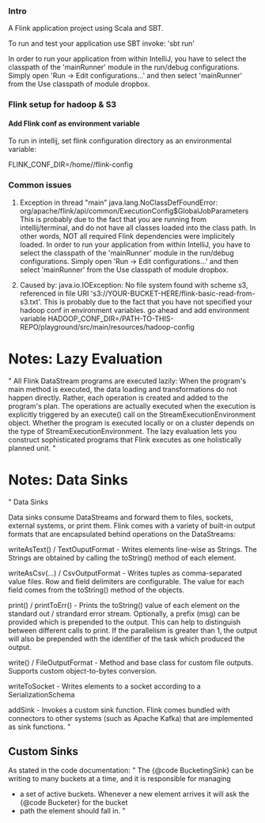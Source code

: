 ### Intro

A Flink application project using Scala and SBT.

To run and test your application use SBT invoke: 'sbt run'

In order to run your application from within IntelliJ, you have to select the classpath of the 'mainRunner' module in the run/debug configurations. Simply open 'Run -> Edit configurations...' and then select 'mainRunner' from the Use classpath of module dropbox.


### Flink setup for hadoop & S3 



#### Add Flink conf as environment variable

To run in intellij, set flink configuration directory as an environmental variable:

FLINK_CONF_DIR=/home/<user>/flink-config


### Common issues
 
1) Exception in thread "main" java.lang.NoClassDefFoundError: org/apache/flink/api/common/ExecutionConfig$GlobalJobParameters
This is probably due to the fact that you are running from intellij/terminal, and do not have all classes loaded into the class path. In other words, NOT all required Flink dependencies were implicitely loaded.
In order to run your application from within IntelliJ, you have to select the classpath of the 'mainRunner' module in the run/debug configurations. Simply open 'Run -> Edit configurations...' and then select 'mainRunner' from the Use classpath of module dropbox.

2) Caused by: java.io.IOException: No file system found with scheme s3, referenced in file URI 's3://YOUR-BUCKET-HERE/flink-basic-read-from-s3.txt'.
This is probably due to the fact that you have not specified your hadoop conf in environment variables. go ahead and add environment variable 
HADOOP_CONF_DIR=/PATH-TO-THIS-REPO/playground/src/main/resources/hadoop-config

# Notes: Lazy Evaluation
"
All Flink DataStream programs are executed lazily: When the program's main method is executed, the data loading and transformations do not happen directly. Rather, each operation is created and added to the program's plan. The operations are actually executed when the execution is explicitly triggered by an execute() call on the StreamExecutionEnvironment object. Whether the program is executed locally or on a cluster depends on the type of StreamExecutionEnvironment.
The lazy evaluation lets you construct sophisticated programs that Flink executes as one holistically planned unit.
"

# Notes: Data Sinks

"
Data Sinks


Data sinks consume DataStreams and forward them to files, sockets, external systems, or print them. Flink comes with a variety of built-in output formats that are encapsulated behind operations on the DataStreams:

writeAsText() / TextOuputFormat - Writes elements line-wise as Strings. The Strings are obtained by calling the toString() method of each element.

writeAsCsv(...) / CsvOutputFormat - Writes tuples as comma-separated value files. Row and field delimiters are configurable. The value for each field comes from the toString() method of the objects.

print() / printToErr() - Prints the toString() value of each element on the standard out / strandard error stream. Optionally, a prefix (msg) can be provided which is prepended to the output. This can help to distinguish between different calls to print. If the parallelism is greater than 1, the output will also be prepended with the identifier of the task which produced the output.

write() / FileOutputFormat - Method and base class for custom file outputs. Supports custom object-to-bytes conversion.

writeToSocket - Writes elements to a socket according to a SerializationSchema

addSink - Invokes a custom sink function. Flink comes bundled with connectors to other systems (such as Apache Kafka) that are implemented as sink functions.
"



## Custom Sinks

As stated in the code documentation: 
"
The {@code BucketingSink} can be writing to many buckets at a time, and it is responsible for managing
 * a set of active buckets. Whenever a new element arrives it will ask the {@code Bucketer} for the bucket
 * path the element should fall in.
"